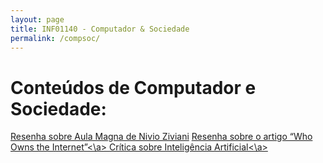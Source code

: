 ```yaml
---
layout: page
title: INF01140 - Computador & Sociedade
permalink: /compsoc/
---
```


# Conteúdos de Computador e Sociedade:

 <a href="https://drive.google.com/open?id=0B5V4-gDXyXF2Xy0xVURBMmI3Qjg">Resenha sobre Aula Magna de Nivio Ziviani</a>
 <a href="https://drive.google.com/open?id=1aAJXvgMqiWknvqfcb7NQ1hWasoV_n_WDX80ZxjKyvrw">Resenha sobre o artigo “Who Owns the Internet”<\a>
 <a href="https://drive.google.com/open?id=0B5V4-gDXyXF2ODh3cGxxcnYyR1k">Crítica sobre Inteligência Artificial<\a>

